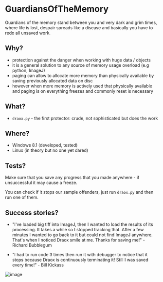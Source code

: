 # GuardiansOfTheMemory

Guardians of the memory stand between you and very dark and grim times, where life is lost, despair spreads like a disease and basically you have to redo all unsaved work.


## Why?

- protection against the danger when working with huge data / objects
- it is a general solution to any source of memory usage overload (e.g python, ImageJ)
- paging can allow to allocate more memory than physically available by saving
previously allocated data on disc
- however when more memory is actively used that physically available and paging is on
everything freezes and commonly reset is necessary

## What?

- `draox.py` - the first protector: crude, not sophisticated but does the work

## Where?

- Windows 8.1 (developed, tested)
- Linux (in theory but no one yet dared)

## Tests?

Make sure that you save any progress that you made anywhere - if unsuccessful it may cause a freeze.

You can check if it stops our sample offenders, just run `draox.py` and then run one of them.

## Success stories?

- "I've loaded big tiff into ImageJ, then I wanted to load the results of its processing. It takes a while so I stopped tracking that.
After a few minutes I wanted to go back to it but could not find ImageJ anywhere. That's when I noticed Draox smile at me.
Thanks for saving me!" - Richard Bubblegum

- "I had to run code 3 times then run it with debugger to notice that it stops because Draox is continuously terminating it!
Still I was saved every time!" - Bill Kickass

![image](https://user-images.githubusercontent.com/9865688/43545780-159bd1da-95d7-11e8-9dcc-4db86dbe9420.png)

